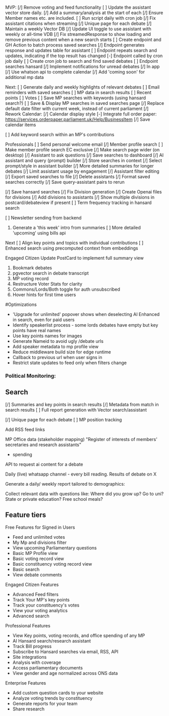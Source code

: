 MVP:
[/] Remove voting and feed functionality
[ ] Update the assistant vector store daily. 
      [/] Add a summary/analysis at the start of each
      [/] Ensure Member names etc. are included.
      [ ] Run script daily with cron job
[/] Fix assistant citations when streaming
[/] Unique page for each debate
[/] Maintain a weekly Vector DB
[/] Update UI toggle to use assistant with weekly or all-time VDB
[/] Fix streamedResponse to show loading and remove previous content when a new search starts
[ ] Create endpoint and GH Action to batch process saved searches
      [/] Endpoint generates response and updates table for assistant
      [ ] Endpoint repeats search and updates, indicating if the top result has changed
      [-] Endpoint called by cron job daily
[ ] Create cron job to search and find saved debates
      [ ] Endpoint searches hansard 
[/] Implement notifications for unread debates
      [/] In app
[/] Use whatson api to complete calendar
[/] Add 'coming soon' for additional mp data

Next:
[ ] Generate daily and weekly highlights of relevant debates
[ ] Email reminders with saved searches
[ ] MP data in search results
      [ ] Recent points
      [ ] Votes 
[ ] Save MP searches with keywords (using hansard search?)
[ ] Save & Display MP searches in saved searches page
[/] Replace default date filter with current week, instead of current parliament
[/] Rework Calendar: 
      [/] Calendar display style
      [-] Integrate full order paper: https://services.orderpaper.parliament.uk/Help/BusinessItem
      [/] Save calendar items


[ ] Add keyword search within an MP's contributions

Professionals
[ ] Send personal welcome email
[/] Member profile search 
[ ] Make member profile search EC exclusive
[/] Make search page wider (on desktop)
[/] Assistant to ask questions
[/] Save searches to dashboard
[/] AI assistant and query (prompt) builder
[/] Store searches in context
[/] Select prompt/style in assistant builder
[/] More detailed summaries for longer debates 
[/] Limit assistant usage by engagement
[/] Assistant filter editing
[/] Export saved searches to file
[/] Delete assistants
[/] Format saved searches correctly
[/] Save query-assistant pairs to rerun

[/] Save hansard searches
[/] Fix Division generation
[/] Create Openai files for divisions
[/] Add divisions to assistants
[/] Show multiple divisions in postcard/debateview if present
[ ] Term frequency tracking in hansard search

[ ] Newsletter sending from backend
   1) Generate a 'this week' intro from summaries
[ ] More detailed 'upcoming' using bills api

Next
[ ] Align key points and topics with individual contributions
[ ] Enhanced search using precomputed context from embeddings

Engaged Citizen
Update PostCard to implement full summary view
1) Bookmark debates
2) pgvector search in debate transcript
3) MP voting record
4) Restructure Voter Stats for clarity
5) Commons/Lords/Both toggle for auth unsubscribed
6) Hover hints for first time users

#Optimizations
- 'Upgrade for unlimited' popover shows when deselecting AI Enhanced in search, even for paid users
- Identify speakerlist process - some lords debates have empty but key points have real names
- Use key points names for images
- Generate Nameid to avoid ugly /debate urls
- Add speaker metadata to mp profile view
- Reduce middleware build size for edge runtime
- Callback to previous url when user signs in
- Restrict state updates to feed only when filters change

### Political Monitoring:
## Search
[/] Summaries and key points in search results
[/] Metadata from match in search results
[ ] Full report generation with Vector search/assistant

[/] Unique page for each debate
[ ] MP position tracking

Add RSS feed links

MP Office data (stakeholder mapping)
"Register of interests of members' secretaries and research assistants"
+ spending

API to request ai content for a debate

Daily (live) whatsapp channel - every bill reading. Results of debate on X

Generate a daily/ weekly report tailored to demographics:

Collect relevant data with questions like:
Where did you grow up?
Go to uni?
State or private education?
Free school meals?


## Feature tiers
Free Features for Signed in Users
- Feed and unlimited votes
- My Mp and divisions filter
- View upcoming Parliamentary questions
- Basic MP Profile view
- Basic voting record view
- Basic constituency voting record view
- Basic search
- View debate comments

Engaged Citizen Features
- Advanced Feed filters
- Track Your MP's key points
- Track your constituency's votes
- View your voting analytics
- Advanced search

Professional Features
- View Key points, voting records, and office spending of any MP
- AI Hansard search/research assistant
- Track Bill progress
- Subscribe to Hansard searches via email, RSS, API
- Site integrations
- Analysis with coverage
- Access parliamentary documents
- View gender and age normalized across ONS data

Enterprise Features
- Add custom question cards to your website
- Analyze voting trends by constituency
- Generate reports for your team
- Share research